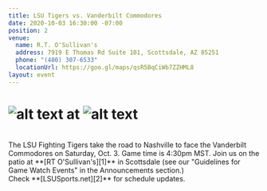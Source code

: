 ```yaml
---
title: LSU Tigers vs. Vanderbilt Commodores
date: 2020-10-03 16:30:00 -07:00
position: 2
venue:
  name: R.T. O'Sullivan's
  address: 7919 E Thomas Rd Suite 101, Scottsdale, AZ 85251
  phone: "(480) 307-6533"
  locationUrl: https://goo.gl/maps/qsR5BqCiWb7ZZHML8
layout: event
---
```


# ![alt text](https://lsu-phoenix-alumni.github.io/assets/img/LSUTigers.png "LSU Fighting Tigers") at ![alt text](https://lsu-phoenix-alumni.github.io/assets/img/VandyCommodores.png "Vanderbilt Commodores")  
<br>
The LSU Fighting Tigers take the road to Nashville to face the Vanderbilt Commodores on Saturday, Oct. 3.  Game time is 4:30pm MST. Join us on the patio at **[RT O'Sullivan's][1]** in Scottsdale (see our "Guidelines for Game Watch Events" in the Announcements section.)  
<br>
Check **[LSUSports.net][2]** for schedule updates.   

[1]: https://scottsdale.rtosullivans.com/ "RTO Scottsdale website"
[2]: http://www.lsusports.net/SportSelect.dbml?SPID=2164&SPSID=27811&DB_OEM_ID=5200&_ga=2.61742444.1994479276.1565745145-1475237789.1565745143 "THE OFFICIAL SITE OF LSU ATHLETICS"